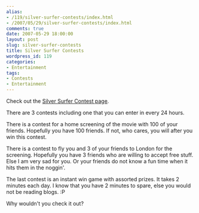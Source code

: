 ```yaml
---
alias:
- /119/silver-surfer-contests/index.html
- /2007/05/29/silver-surfer-contests/index.html
comments: true
date: 2007-05-29 18:00:00
layout: post
slug: silver-surfer-contests
title: Silver Surfer Contests
wordpress_id: 119
categories:
- Entertainment
tags:
- Contests
- Entertainment
---
```


Check out the [Silver Surfer Contest page](http://www.riseofthesilversurfer.com/searchforsilver/).

There are 3 contests including one that you can enter in every 24 hours.  

There is a contest for a home screening of the movie with 100 of your friends.  Hopefully you have 100 friends.  If not, who cares, you will after you win this contest.

There is a contest to fly you and 3 of your friends to London for the screening.  Hopefully you have 3 friends who are willing to accept free stuff.  Else I am very sad for you.  Or your friends do not know a fun time when it hits them in the noggin'.

The last contest is an instant win game with assorted prizes.  It takes 2 minutes each day.  I know that you have 2 minutes to spare, else you would not be reading blogs.  :P

Why wouldn't you check it out?
